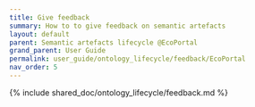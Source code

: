 ```yaml
---
title: Give feedback
summary: How to to give feedback on semantic artefacts
layout: default
parent: Semantic artefacts lifecycle @EcoPortal
grand_parent: User Guide
permalink: user_guide/ontology_lifecycle/feedback/EcoPortal
nav_order: 5
---
```




{% include shared_doc/ontology_lifecycle/feedback.md  %}
